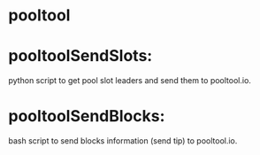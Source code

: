 # pooltool

# pooltoolSendSlots:
python script to get pool slot leaders and send them to pooltool.io.

# pooltoolSendBlocks:
bash script to send blocks information (send tip) to pooltool.io.
